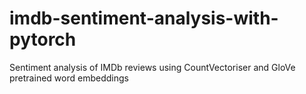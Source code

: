 # imdb-sentiment-analysis-with-pytorch
Sentiment analysis of IMDb reviews using CountVectoriser and GloVe pretrained word embeddings
